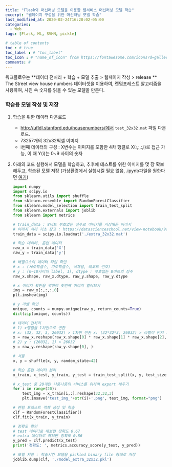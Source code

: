 ```yaml
---
title: "Flask와 머신러닝 모델을 이용한 웹서비스_머신러닝 모델 학습"
excerpt: "웹페이지 구성을 위한 머신러닝 모델 학습"
last_modified_at: 2020-02-24T16:20:02-05:00
categories:
  - Web
tags: [Flask, ML, SVHN, pickle]

# table of contents
toc : # true
toc_label : # "toc_label"
toc_icon : # "name_of_icon" from https://fontawesome.com/icons?d=gallery&s=solid&m=free
comments: # 
---
```


워크플로우는 **데이터 전처리 + 학습 + 모델 추출 > 웹페이지 작성 > release **  
The Street view house numbers 데이터셋을 이용하여, 랜덤포레스트 알고리즘을 사용하여, 사진 속 숫자를 읽을 수 있는 모델을 만든다.



### 학습용 모델 작성 및 저장
1. 학습을 위한 데이터 다운로드 
   - http://ufldl.stanford.edu/housenumbers/에서 `test_32x32.mat` 파일 다운로드. 
   - 73257개의 32x32픽셀 이미지
   - i번쨰 데이터의 구성 : X변수는 이미지를 포함한 4차 행렬로 X(:,:,:,i)로 접근 가능, 이 때 Y(i)는  0~9 사이의 숫자

2. 아래의 코드 실행해서 모델을 학습하고, 추후에 테스트를 위한 이미지를 몇 장 확보해두고, 학습된 모델 저장 (가상환경에서 실행시킬 필요 없음, .ipynb파일을 원한다면 [여기](https://github.com/bettermesol/bettermesol.github.io/blob/master/assets/code/2020-02-24-Flask_2_ML%20model.ipynb))
   ````python
   import numpy
   import scipy.io
   from sklearn.utils import shuffle
   from sklearn.ensemble import RandomForestClassifier
   from sklearn.model_selection import train_test_split
   from sklearn.externals import joblib
   from sklearn import metrics
   
   # train_data : 8비트 부호없는 정수로 이미지를 저장해둔 이미지
   # 이미지 처리 기초 참고 : https://datascienceschool.net/view-notebook/9af8d8e93c084bc49f0ac2bb8a20e2a4/
   train_data = scipy.io.loadmat('./extra_32x32.mat')
   
   # 학습 데이터, 훈련 데이터
   raw_x = train_data['X']
   raw_y = train_data['y']
   
   # 배열요소의 데이터 타입 확인
   # x : (세로픽셀수, 가로픽셀수, 색채널, 레코드 번호)
   # y : (0~10사이의 label, 1), dtype : 부호없는 8비트의 정수
   raw_x.shape, raw_x.dtype, raw_y.shape, raw_y.dtype
   
   # x 이미지 확인을 위하여 첫번째 이미지 열어보기
   img = raw_x[:,:,:,0]
   plt.imshow(img)
   
   # y 라벨 확인
   unique, counts = numpy.unique(raw_y, return_counts=True)
   dict(zip(unique, counts))
   
   # 데이터 전처리 
   # 1) x행렬을 1차원으로 변환
   # x: (32, 32, 3, 26032) > 1차원 전환 x: (32*32*3, 26032) > 라벨이 먼저 오도록 순서 변경 x: (28032, 32*32*3)
   x = raw_x.reshape(raw_x.shape[0] * raw_x.shape[1] * raw_x.shape[2], raw_x.shape[3]).T
   # 2) y : (26032, 1) > 26032 
   y = raw_y.reshape(raw_y.shape[0], )
   
   # 셔플
   x, y = shuffle(x, y, random_state=42)
   
   # 학습 훈련 데이터 분리
   x_train, x_test, y_train, y_test = train_test_split(x, y, test_size=0.05, random_state=42)
   
   # x_test 중 20개만 나중나중의 서비스를 위하여 export 해두기
   for i in range(20):
       test_img = x_train[i,:].reshape(32,32,3)
       plt.imsave('test_img_'+str(i)+'.png', test_img, format="png")
   
   # 랜덤 포레스트 객체 생성 및 학습
   clf = RandomForestClassifier()
   clf.fit(x_train, y_train)
   
   # 정확도 확인
   # test 데이터로 해보면 정확도 0.67
   # extra 데이터로 해보면 정확도 0.86
   y_pred = clf.predict(x_test)
   print('정확도: ', metrics.accuracy_score(y_test, y_pred))
   
   # 모델 저장 : 학습시킨 모델을 pickled binary file 형태로 저장
   joblib.dump(clf, './model_extra_32x32.pkl')
   ````

